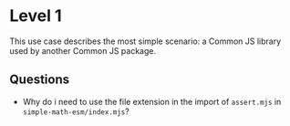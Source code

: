 # Level 1

This use case describes the most simple scenario: a Common JS library used by another Common JS package. 

## Questions

* Why do i need to use the file extension in the import of `assert.mjs` in `simple-math-esm/index.mjs`?
